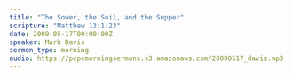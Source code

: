 ```yaml
---
title: "The Sower, the Soil, and the Supper"
scripture: "Matthew 13:1-23"
date: 2009-05-17T00:00:00Z
speaker: Mark Davis
sermon_type: morning
audio: https://pcpcmorningsermons.s3.amazonaws.com/20090517_davis.mp3 
---
```



